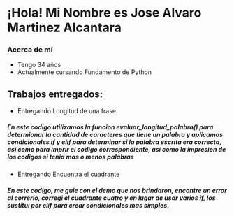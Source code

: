 <h1> ¡Hola! Mi Nombre es Jose Alvaro Martinez Alcantara
  
### Acerca de mí
- Tengo 34 años
- Actualmente cursando Fundamento de Python

## Trabajos entregados:
- Entregando Longitud de una frase
##### En este codigo utilizamos la funcion evaluar_longitud_palabra() para determionar la cantidad de caracteres que tiene un palabra y aplicamos condicionales if y elif para determinar si la palabra escrita era correcta, así como para imprir el codigo correspondiente, asi como  la impresion de los codigos si tenia mas o menos palabras
- Entregando Encuentra el cuadrante
##### En este codigo, me guie con el demo que nos brindaron, encontre un error al correrlo, corregi el cuadrante cuatro y en lugar de usar varios if, los sustitui por elif para crear condicionales mas simples.

